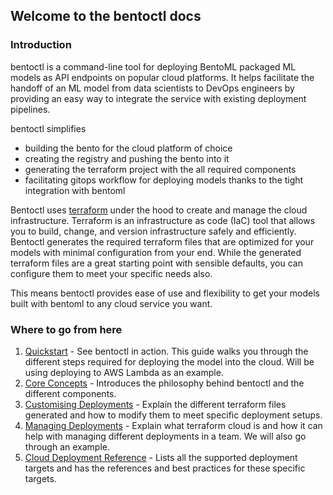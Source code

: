 ## Welcome to the bentoctl docs

### Introduction
bentoctl is a command-line tool for deploying BentoML packaged ML models as API
endpoints on popular cloud platforms. It helps facilitate the handoff of an ML
model from data scientists to DevOps engineers by providing an easy way to
integrate the service with existing deployment pipelines.

bentoctl simplifies
- building the bento for the cloud platform of choice
- creating the registry and pushing the bento into it
- generating the terraform project with the all required components
- facilitating gitops workflow for deploying models thanks to the tight
  integration with bentoml

Bentoctl uses [terraform](https://www.terraform.io/) under the hood to create
and manage the cloud infrastructure. Terraform is an infrastructure as code
(IaC) tool that allows you to build, change, and version infrastructure safely
and efficiently. Bentoctl generates the required terraform files that are
optimized for your models with minimal configuration from your end. While the
generated terraform files are a great starting point with sensible defaults, you
can configure them to meet your specific needs also.

This means bentoctl provides ease of use and flexibility to get your models
built with bentoml to any cloud service you want.

### Where to go from here
1. [Quickstart](./quickstart.md) - See bentoctl in action. This guide walks you
   through the different steps required for deploying the model into the cloud.
   Will be using deploying to AWS Lambda as an example.
2. [Core Concepts](./core-concepts.md) - Introduces the philosophy behind
   bentoctl and the different components.
3. [Customising Deployments](./custom-deployments.md) - Explain the different
   terraform files generated and how to modify them to meet specific deployment
   setups.
4. [Managing Deployments](./managing-deployments.md) - Explain what terraform
   cloud is and how it can help with managing different deployments in a team.
   We will also go through an example.
5. [Cloud Deployment Reference](./cloud-deployment-reference) - Lists all the supported
   deployment targets and has the references and best practices for these
   specific targets.
